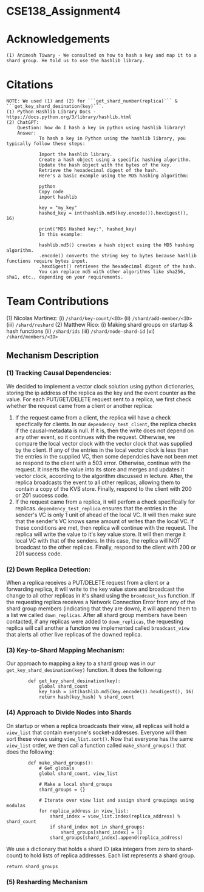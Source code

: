 # CSE138_Assignment4

# Acknowledgements
    (1) Animesh Tiwary - We consulted on how to hash a key and map it to a shard group. He told us to use the hashlib library. 

# Citations 
    NOTE: We used (1) and (2) for ```get_shard_number(replica)``` & ```get_key_shard_desination(key)```.
    (1) Python Hashlib Library Docs - https://docs.python.org/3/library/hashlib.html
    (2) ChatGPT:
        Question: how do I hash a key in python using hashlib library?
        Answer: 
                To hash a key in Python using the hashlib library, you typically follow these steps:

                Import the hashlib library.
                Create a hash object using a specific hashing algorithm.
                Update the hash object with the bytes of the key.
                Retrieve the hexadecimal digest of the hash.
                Here's a basic example using the MD5 hashing algorithm:

                python
                Copy code
                import hashlib

                key = "my_key"
                hashed_key = int(hashlib.md5(key.encode()).hexdigest(), 16)

                print("MD5 Hashed key:", hashed_key)
                In this example:

                hashlib.md5() creates a hash object using the MD5 hashing algorithm.
                .encode() converts the string key to bytes because hashlib functions require bytes input.
                .hexdigest() retrieves the hexadecimal digest of the hash.
                You can replace md5 with other algorithms like sha256, sha1, etc., depending on your requirements.

# Team Contributions
(1) Nicolas Martinez:
                    (i)    ```/shard/key-count/<ID>```
                    (ii)   ```/shard/add-member/<ID>```
                    (iii)  ```/shard/reshard```
(2) Matthew Rico:
                    (i)   Making shard groups on startup & hash functions
                    (ii)  ```/shard/ids```
                    (iii) ```/shard/node-shard-id```
                    (vi)  ```/shard/members/<ID>```

## Mechanism Description

### (1) Tracking Causal Dependencies:
We decided to implement a vector clock solution using python dictionaries, storing the ip address of the replica as the key and the event counter as the value.
For each PUT/GET/DELETE request sent to a replica, we first check whether the request came from a client or another replica:
  1. If the request came from a client, the replica will have a check specfically for clients. In our ```dependency_test_client```, the replica checks if the causal-metadata is null. If it is, then the write does not depend on any other event, so it continues with the request. Otherwise, we compare the local vector clock with the vector clock that was supplied by the client. If any of the entries in the local vector clock is less than the entries in the supplied VC, then some dependcies have not been met so respond to the client with a 503 error. Otherwise, continue with the request.
It inserts the value into its store and merges and updates it vector clock, according to the algorithm discussed in lecture. After, the replica broadcasts the event to all other replicas, allowing them to contain a copy of the KVS store. Finally, respond to the client with 200 or 201 success code.
  2. If the request came from a replica, it will  perfom a check specifically for replicas. ```dependency_test_replica``` ensures that the entries in the sender's VC is only 1 unit of ahead of the local VC. It will then make sure that the sender's VC knows same amount of writes than the local VC. If these conditions are met, then replica will continue with the request. The replica will write the value to it's key value store. It will then merge it local VC with that of the senders. In this case, the replica will NOT broadcast to the other replicas. Finally, respond to the client with 200 or 201 success code.

### (2) Down Replica Detection:
When a replica receives a PUT/DELETE request from a client or a forwarding replica, it will write to the key value store and broadcast the change to all other replicas in it's shard using the ```broadcast_kvs``` function. If the requesting replica receives a Network Connection Error from any of the shard group members (indicating that they are down), it will append them to a list we called ```down_replicas```. After all shard group members have been contacted, if any replicas were added to ```down_replicas```, the requesting replica will call another a function we implemented called ```broadcast_view``` that alerts all other live replicas of the downed replica.

### (3) Key-to-Shard Mapping Mechanism:
Our approach to mapping a key to a shard group was in our ```get_key_shard_desination(key)``` function. It does the following:

            def get_key_shard_desination(key):
                global shard_count
                key_hash = int(hashlib.md5(key.encode()).hexdigest(), 16)
                return hash(key_hash) % shard_count



### (4) Approach to Divide Nodes into Shards
On startup or when a replica broadcasts their view, all replicas will hold a ```view_list``` that contain everyone's socket-addresses. Everyone will then sort these views using ```view_list.sort()```.
Now that everyone has the same ```view_list``` order, we then call a function called ```make_shard_groups()``` that does the following:

            def make_shard_groups():
                # Get globals
                global shard_count, view_list

                # Make a local shard_groups
                shard_groups = {}

                # Iterate over view list and assign shard groupings using modulas
                for replica_address in view_list:
                    shard_index = view_list.index(replica_address) % shard_count
                    if shard_index not in shard_groups:
                        shard_groups[shard_index] = []
                    shard_groups[shard_index].append(replica_address)

We use a dictionary that holds a shard ID (aka integers from zero to shard-count) to hold lists of replica addresses. Each list represents a shard group.

    return shard_groups
### (5) Resharding Mechanism